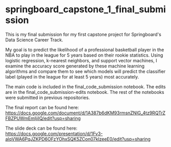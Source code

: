 # springboard_capstone_1_final_submission

This is my final submission for my first capstone project for Springboard's Data Science Career Track.

My goal is to predict the likelihood of a professional basketball player in the NBA to play in the league for 5 years based on their rookie statistics. Using logistic regression, k-nearest neighbors, and support vector machines, I examine the accuracy score generated by these machine learning algorithms and compare them to see which models will predict the classifier label (played in the league for at least 5 years) most accurately.

The main code is included in the final_code_submission notebook. The edits are in the final_code_submission-edits notebook. The rest of the notebooks were submitted in previous repositories.

The final report can be found here: https://docs.google.com/document/d/1A387b6dKM93rmsnZNlG_4tz9RQTrZFBZPUWmEmIjiIQ/edit?usp=sharing

The slide deck can be found here: https://docs.google.com/presentation/d/1Fv3-alqVWA6PqJZKPD6OFzYOhxSQK5ZCon07klzeeE0/edit?usp=sharing

